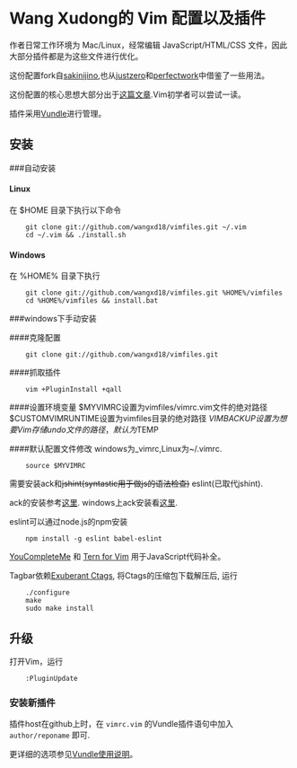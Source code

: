 # Wang Xudong的 Vim 配置以及插件

作者日常工作环境为 Mac/Linux，经常编辑 JavaScript/HTML/CSS 文件，因此大部分插件都是为这些文件进行优化。

这份配置fork自[sakinijino](https://github.com/sakinijino/vimfiles/),也从[justzero](https://github.com/justzero/vim)和[perfectwork](https://github.com/perfectworks/vim)中借鉴了一些用法。

这份配置的核心思想大部分出于[这篇文章](http://stevelosh.com/blog/2010/09/coming-home-to-vim/?utm_source=feedburner&utm_medium=feed&utm_campaign=Feed%3A+stevelosh+%28Steve+Losh%29).Vim初学者可以尝试一读。

插件采用[Vundle](https://github.com/VundleVim/Vundle.vim)进行管理。

## 安装

###自动安装

#### Linux

在 $HOME 目录下执行以下命令

```
    git clone git://github.com/wangxd18/vimfiles.git ~/.vim
    cd ~/.vim && ./install.sh
```

#### Windows

在 %HOME% 目录下执行

```
    git clone git://github.com/wangxd18/vimfiles.git %HOME%/vimfiles
    cd %HOME%/vimfiles && install.bat
```


###windows下手动安装

####克隆配置

```
    git clone git://github.com/wangxd18/vimfiles.git
```

####抓取插件

```
    vim +PluginInstall +qall
```

####设置环境变量
    $MYVIMRC设置为vimfiles/vimrc.vim文件的绝对路径
    $CUSTOMVIMRUNTIME设置为vimfiles目录的绝对路径
    $VIMBACKUP设置为想要Vim存储undo文件的路径，默认为$TEMP

####默认配置文件修改
windows为\_vimrc,Linux为~/.vimrc.

```
    source $MYVIMRC
```

需要安装ack和~~jshint(syntastic用于做js的语法检查)~~ eslint(已取代jshint).

ack的安装参考[这里](https://github.com/mileszs/ack.vim).
windows上ack安装看[这里](http://blog.csdn.net/sxvbc/article/details/6334855).

eslint可以通过node.js的npm安装

```
    npm install -g eslint babel-eslint
```

[YouCompleteMe](https://github.com/Valloric/YouCompleteMe) 和 [Tern for Vim](https://github.com/marijnh/tern_for_vim) 用于JavaScript代码补全。


Tagbar依赖[Exuberant Ctags](http://ctags.sourceforge.net/), 将Ctags的压缩包下载解压后, 运行

```
    ./configure
    make
    sudo make install
```


## 升级

打开Vim，运行

```
    :PluginUpdate
```

### 安装新插件

插件host在github上时，在 <code>vimrc.vim</code> 的Vundle插件语句中加入 <code>author/reponame</code> 即可.

更详细的选项参见[Vundle使用说明](https://github.com/VundleVim/Vundle.vim)。
